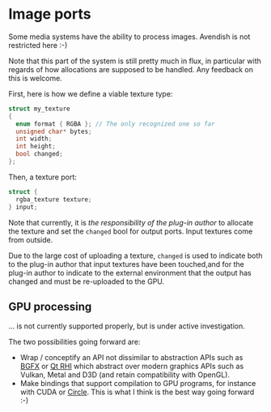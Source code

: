 # Image ports

Some media systems have the ability to process images. Avendish is not restricted here :-)

Note that this part of the system is still pretty much in flux, in particular with regards of how allocations are supposed to be handled.
Any feedback on this is welcome.

First, here is how we define a viable texture type:

```cpp
struct my_texture
{
  enum format { RGBA }; // The only recognized one so far
  unsigned char* bytes;
  int width;
  int height;
  bool changed;
};
```

Then, a texture port:

```cpp
struct {
  rgba_texture texture;
} input;
```

Note that currently, it is *the responsibility of the plug-in author* to allocate the texture and set the `changed` bool for output ports. Input textures come from outside.

Due to the large cost of uploading a texture, `changed` is used to indicate both to the plug-in author that input textures have been touched,and for the plug-in author to indicate to the external environment that the output has changed and must be re-uploaded to the GPU.


## GPU processing

... is not currently supported properly, but is under active investigation.

The two possibilities going forward are: 

- Wrap / conceptify an API not dissimilar to abstraction APIs such as [BGFX](https://github.com/bkaradzic/bgfx) or [Qt RHI](https://www.qt.io/blog/graphics-in-qt-6.0-qrhi-qt-quick-qt-quick-3d) which abstract over modern graphics APIs such as Vulkan, Metal and D3D (and retain compatibility with OpenGL).
- Make bindings that support compilation to GPU programs, for instance with CUDA or [Circle](https://github.com/seanbaxter/shaders/blob/master/README.md). This is what I think is the best way going forward :-)